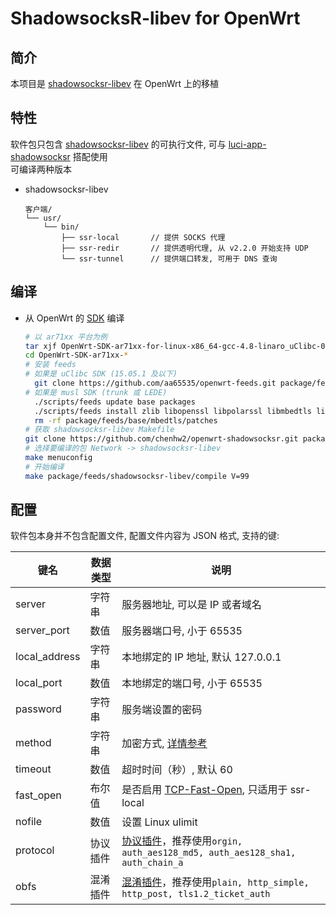ShadowsocksR-libev for OpenWrt
===

简介
---

 本项目是 [shadowsocksr-libev][1] 在 OpenWrt 上的移植  

特性
---

软件包只包含 [shadowsocksr-libev][1] 的可执行文件, 可与 [luci-app-shadowsocksr][3] 搭配使用  
可编译两种版本  

 - shadowsocksr-libev

   ```
   客户端/
   └── usr/
       └── bin/
           ├── ssr-local       // 提供 SOCKS 代理
           ├── ssr-redir       // 提供透明代理, 从 v2.2.0 开始支持 UDP
           └── ssr-tunnel      // 提供端口转发, 可用于 DNS 查询
   ```

编译
---

 - 从 OpenWrt 的 [SDK][S] 编译

   ```bash
   # 以 ar71xx 平台为例
   tar xjf OpenWrt-SDK-ar71xx-for-linux-x86_64-gcc-4.8-linaro_uClibc-0.9.33.2.tar.bz2
   cd OpenWrt-SDK-ar71xx-*
   # 安装 feeds
   # 如果是 uClibc SDK (15.05.1 及以下)
     git clone https://github.com/aa65535/openwrt-feeds.git package/feeds
   # 如果是 musl SDK (trunk 或 LEDE)
     ./scripts/feeds update base packages
     ./scripts/feeds install zlib libopenssl libpolarssl libmbedtls libpcre
     rm -rf package/feeds/base/mbedtls/patches
   # 获取 shadowsocksr-libev Makefile
   git clone https://github.com/chenhw2/openwrt-shadowsocksr.git package/feeds/shadowsocksr-libev
   # 选择要编译的包 Network -> shadowsocksr-libev
   make menuconfig
   # 开始编译
   make package/feeds/shadowsocksr-libev/compile V=99
   ```

配置
---

   软件包本身并不包含配置文件, 配置文件内容为 JSON 格式, 支持的键:  

   键名           | 数据类型   | 说明
   ---------------|------------|-----------------------------------------------
   server         | 字符串     | 服务器地址, 可以是 IP 或者域名
   server_port    | 数值       | 服务器端口号, 小于 65535
   local_address  | 字符串     | 本地绑定的 IP 地址, 默认 127.0.0.1
   local_port     | 数值       | 本地绑定的端口号, 小于 65535
   password       | 字符串     | 服务端设置的密码
   method         | 字符串     | 加密方式, [详情参考][E]
   timeout        | 数值       | 超时时间（秒）, 默认 60
   fast_open      | 布尔值     | 是否启用 [TCP-Fast-Open][F], 只适用于 ssr-local
   nofile         | 数值       | 设置 Linux ulimit
   protocol       | 协议插件   | [协议插件][P]，推荐使用```orgin, auth_aes128_md5, auth_aes128_sha1, auth_chain_a```
   obfs           | 混淆插件   | [混淆插件][P]，推荐使用```plain, http_simple, http_post, tls1.2_ticket_auth```


  [1]: https://github.com/shadowsocksr/shadowsocksr-libev
  [3]: https://github.com/chenhw2/luci-app-shadowsocksr
  [E]: http://shadowsocks.org/en/spec/Stream-Ciphers.html
  [F]: https://github.com/shadowsocks/shadowsocks/wiki/TCP-Fast-Open
  [S]: https://wiki.openwrt.org/doc/howto/obtain.firmware.sdk
  [P]: https://github.com/breakwa11/shadowsocks-rss/blob/master/ssr.md
